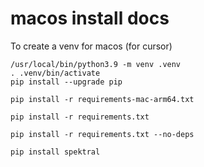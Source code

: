 # macos install docs

To create a venv for macos (for cursor)

```
/usr/local/bin/python3.9 -m venv .venv
. .venv/bin/activate
pip install --upgrade pip

pip install -r requirements-mac-arm64.txt

pip install -r requirements.txt

pip install -r requirements.txt --no-deps

pip install spektral
```
